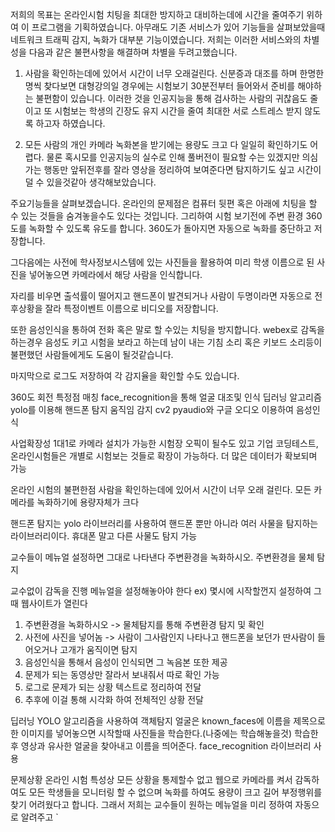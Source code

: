 저희의 목표는 온라인시험 치팅을 최대한 방지하고 대비하는데에 시간을 줄여주기 위하여 이 프로그램을 기획하였습니다.
아무래도 기존 서비스가 있어 기능들을 살펴보았을때 네트워크 트래픽 감지, 녹화가 대부분 기능이였습니다.
저희는 이러한 서비스와의 차별성을 다음과 같은 불편사항을 해결하며 차별을 두려고했습니다.

1. 사람을 확인하는데에 있어서 시간이 너무 오래걸린다. 신분증과 대조를 하며 한명한명씩 찾다보면 대형강의일 경우에는 시험보기 30분전부터 들어와서 준비를 해야하는 불편함이 있습니다. 이러한 것을 인공지능을 통해 검사하는 사람의 귀찮음도 줄이고 또 시험보는 학생의 긴장도 유지 시간을 줄여 최대한 서로 스트레스 받지 않도록 하고자 하였습니다.

2. 모든 사람의 개인 카메라 녹화본을 받기에는 용량도 크고 다 일일히 확인하기도 어렵다. 
물론 혹시모를 인공지능의 실수로 인해 풀버전이 필요할 수는 있겠지만 의심 가는 행동만 앞뒤전후를 잘라 영상을 정리하여 보여준다면 탐지하기도 싶고 시간이 덜 수 있을것같아 생각해보았습니다.

주요기능들을 살펴보겠습니다.
온라인의 문제점은 컴퓨터 뒷편 혹은 아래에 치팅을 할 수 있는 것들을 숨겨놓을수도  있다는 것입니다. 그리하여 시험 보기전에 주변 환경 360도를 녹화할 수 있도록 유도를 합니다. 360도가 돌아지면 자동으로 녹화를 중단하고 저장합니다.

 그다음에는 사전에 학사정보시스템에 있는 사진들을 활용하여 미리 학생 이름으로 된 사진을 넣어놓으면 카메라에서 해당 사람을 인식합니다.  

자리를 비우면 출석률이 떨어지고 핸드폰이 발견되거나 사람이 두명이라면 자동으로 전후상황을 잘라 특정이벤트 이름으로 비디오를 저장합니다. 

 또한 음성인식을 통하여 전화 혹은 말로 할 수있는 치팅을 방지합니다. webex로 감독을 하는경우 음성도 키고 시험을 보라고 하는데 남이 내는 기침 소리 혹은 키보드 소리등이 불편했던 사람들에게도 도움이 될것같습니다.

마지막으로 로그도 저장하여 각 감지율을 확인할 수도 있습니다.


360도 회전 특정점 매칭 
face_recognition을 통해 얼굴 대조및 인식
딥러닝 알고리즘 yolo를 이용해 핸드폰 탐지
움직임 감지 cv2
pyaudio와 구글 오디오 이용하여 음성인식




사업확장성
1대1로 카메라 설치가 가능한 시험장 오픽이 될수도 있고 기업 코딩테스트, 온라인시험들은 개별로 시험보는 것들로 확장이 가능하다. 더 많은 데이터가 확보되며 가능























온라인 시험의 불편한점
사람을 확인하는데에 있어서 시간이 너무 오래 걸린다.
모든 카메라를 녹화하기에 용량자체가 크다



핸드폰 탐지는 yolo 라이브러리를 사용하여 핸드폰 뿐만 아니라 여러 사물을 탐지하는 라이브러리이다. 휴대폰 말고 다른 사물도 탐지 가능

교수들이 메뉴얼 설정하면 
그대로 나타낸다
주변환경을 녹화하시오.
주변환경을 물체 탐지

교수없이 감독을 진행
메뉴얼을 설정해놓아야 한다 
ex)
몇시에 시작할껀지 설정하여 그때 웹사이트가 열린다
1. 주변환경을 녹화하시오 -> 물체탐지를 통해 주변환경 탐지 및 확인
2. 사전에 사진을 넣어놈 -> 사람이 그사람인지 나타나고 핸드폰을 보던가 딴사람이 들어오거나 고개가 움직이면 탐지
3. 음성인식을 통해서 음성이 인식되면 그 녹음본 또한 제공
4. 문제가 되는 동영상만 잘라서 보내줘서 따로 확인 가능
5. 로그로 문제가 되는 상황 텍스트로 정리하여 전달
6. 추후에 이걸 통해 시각화 하여 전체적인 상황 전달

딥러닝 YOLO 알고리즘을 사용하여 객체탐지
얼굴은 known_faces에 이름을 제목으로 한 이미지를 넣어놓으면 시작할때 사진들을 학습한다.(나중에는 학습해놓을것)
학습한 후 영상과 유사한 얼굴을 찾아내고 이름을 띄어준다. face_recognition 라이브러리 사용

문제상황
온라인 시험 특성상 모든 상황을 통제할수 없고 웹으로 카메라를 켜서 감독하여도 모든 학생들을 모니터링 할 수 없으며 녹화를 하여도 용량이 크고 길어 부정행위를 찾기 어려웠다고 합니다. 그래서 저희는 교수들이 원하는 메뉴얼을 미리 정하여 자동으로 알려주고 `

